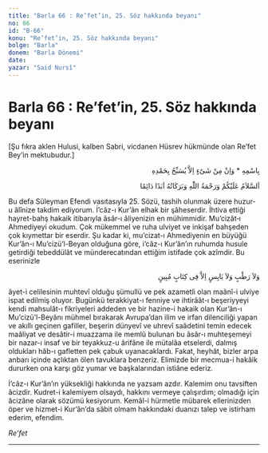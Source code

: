 ```yaml
---
title: "Barla 66 : Re’fet’in, 25. Söz hakkında beyanı"
no: 66
id: "B-66"
konu: "Re’fet’in, 25. Söz hakkında beyanı"
bolge: "Barla"
donem: "Barla Dönemi"
date: 
yazar: "Said Nursî"
---
```


# Barla 66 : Re’fet’in, 25. Söz hakkında beyanı

<p class="takdim">[Şu fıkra aklen Hulusi, kalben Sabri, vicdanen Hüsrev hükmünde olan Re’fet Bey’in mektubudur.]</p>

<p class="arabic" dir="rtl" title="Meal: “O’nun adıyla” * “Hiçbir şey yoktur ki O'nu hamd ile tesbih etmesin” [İsrâ Suresi, 17:44]">بِاسْمِهِ * وَاِنْ مِنْ شَىْءٍ اِلاَّ يُسَبِّحُ بِحَمْدِهِ</p>

<p class="arabic" dir="rtl" title="Meal: “Allah’ın selâmı, rahmeti ve bereketleri, ebedî ve dâimî olarak üzerinize olsun.”">اَلسَّلاَمُ عَلَيْكُمْ وَرَحْمَةُ اللّٰهِ وَبَرَكَاتُهُ اَبَدًا دَائِمًا</p>

Bu defa Süleyman Efendi vasıtasıyla 25. Sözü, tashih olunmak üzere huzur-u âlînize takdim ediyorum. İ’câz-ı Kur’ân elhak bir şâheserdir. İhtiva ettiği hayret-bahş hakaik itibarıyla âsâr-ı âliyenizin en mühimmidir. Mu’cizât‑ı Ahmediyeyi okudum. Çok mükemmel ve ruha ulviyet ve inkişaf bahşeden çok kıymettar bir eserdir. Şu kadar ki, mu’cizat-ı Ahmediyenin en büyüğü Kur’ân-ı Mu’cizü’l-Beyan olduğuna göre, i’câz-ı Kur’ân’ın ruhumda husule getirdiği tebeddülât ve münderecatından ettiğim istifade çok azîmdir. Bu eserinizle

<p class="arabic" dir="rtl" title="Meal: “Ne yaş ne kuru birşey yoktur ki Kitab-ı Mübin’de olmasın.” [En’âm Sûresi, 6:59]">وَلاَ رَطْبٍ وَلاَ يَابِسٍ اِلاَّ فِى كِتَابٍ مُبِينٍ</p>

âyet-i celilesinin muhtevî olduğu şümullü ve pek azametli olan maânî-i ulviye ispat edilmiş oluyor. Bugünkü terakkiyat-ı fenniye ve ihtirâât-ı beşeriyyeyi kendi mahsulât-ı fikriyeleri addeden ve bir hazine-i hakaik olan Kur’ân-ı Mu’cizü’l-Beyânı mühmel bırakarak Avrupa’dan ilim ve irfan dilenciliği yapan ve akıllı geçinen gafiller, beşerin dünyevî ve uhrevî saâdetini temin edecek maâliyat ve desâtir-i muazzama ile memlû bulunan bu âsâr-ı muhteşemeyi bir nazar-ı insaf ve bir teyakkuz-u ârifâne ile mütalâa etselerdi, dalmış oldukları hâb-ı gafletten pek çabuk uyanacaklardı. Fakat, heyhât, bizler arpa anbarı içinde açlıktan ölen tavuklara benzeriz. Elimizde bir mecmua-i hakâik dururken ona karşı göz yumar ve başkalarından istiâne ederiz.

İ’câz-ı Kur’ân’ın yüksekliği hakkında ne yazsam azdır. Kalemim onu tavsiften âcizdir. Kudret-i kalemiyem olsaydı, hakkını vermeye çalışırdım; olmadığı için âcizâne olarak sözümü kesiyorum. Kemâl-i hürmetle mübarek ellerinizden öper ve hizmet-i Kur’ân’da sâbit olmam hakkındaki duanızı talep ve istirham ederim, efendim.

*Re’fet*

***
